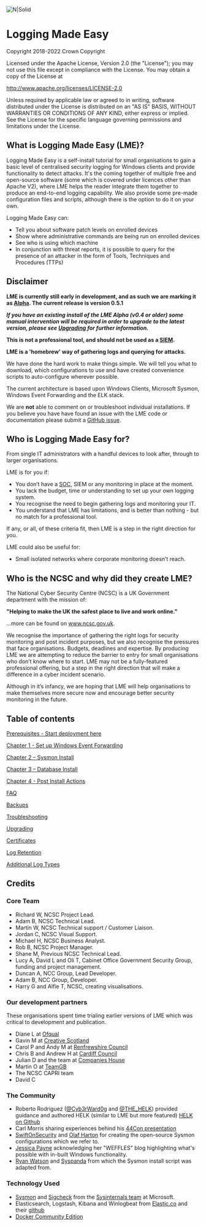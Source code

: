 ![N|Solid](https://www.ncsc.gov.uk/static-assets/images/ncsc_larger_strap.png)
# Logging Made Easy

Copyright 2018-2022 Crown Copyright
 
Licensed under the Apache License, Version 2.0 (the "License"); you may not use this file except in compliance with the License. You may obtain a copy of the License at
 
http://www.apache.org/licenses/LICENSE-2.0
 
Unless required by applicable law or agreed to in writing, software distributed under the License is distributed on an "AS IS" BASIS, WITHOUT WARRANTIES OR CONDITIONS OF ANY KIND, either express or implied. See the License for the specific language governing permissions and limitations under the License.

## What is Logging Made Easy (LME)?

Logging Made Easy is a self-install tutorial for small organisations to gain a basic level of centralised security logging for Windows clients and provide functionality to detect attacks. It's the coming together of multiple free and open-source software (some which is covered under licences other than Apache V2), where LME helps the reader integrate them together to produce an end-to-end logging capability. We also provide some pre-made configuration files and scripts, although there is the option to do it on your own. 

Logging Made Easy can:
- Tell you about software patch levels on enrolled devices
- Show where administrative commands are being run on enrolled devices
- See who is using which machine
- In conjunction with threat reports, it is possible to query for the presence of an attacker in the form of Tools, Techniques and Procedures (TTPs)

## Disclaimer

**LME is currently still early in development, and as such we are marking it as [Alpha](https://www.gov.uk/service-manual/agile-delivery). The current release is version 0.5.1**

***If you have an existing install of the LME Alpha (v0.4 or older) some manual intervention will be required in order to upgrade to the latest version, please see [Upgrading](/docs/upgrading.md) for further information.*** 

**This is not a professional tool, and should not be used as a [SIEM](https://en.wikipedia.org/wiki/Security_information_and_event_management).**

**LME is a 'homebrew' way of gathering logs and querying for attacks.**

We have done the hard work to make things simple. We will tell you what to download, which configurations to use and have created convenience scripts to auto-configure wherever possible.

The current architecture is based upon Windows Clients, Microsoft Sysmon, Windows Event Forwarding and the ELK stack.

We are **not** able to comment on or troubleshoot individual installations. If you believe you have have found an issue with the LME code or documentation please submit a [GitHub issue](https://github.com/ukncsc/lme/issues).

## Who is Logging Made Easy for?

From single IT administrators with a handful devices to look after, through to larger organisations.

LME is for you if:

*	You don’t have a [SOC](https://en.wikipedia.org/wiki/Information_security_operations_center), SIEM or any monitoring in place at the moment.
*	You lack the budget, time or understanding to set up your own logging system.
*	You recognise the need to begin gathering logs and monitoring your IT.
*	You understand that LME has limitations, and is better than nothing - but no match for a professional tool.

If any, or all, of these criteria fit, then LME is a step in the right direction for you.

LME could also be useful for:

*	Small isolated networks where corporate monitoring doesn’t reach.

## Who is the NCSC and why did they create LME?
The National Cyber Security Centre (NCSC) is a UK Government department with the mission of:

  **"Helping to make the UK the safest place to live and work online."**

...more can be found on www.ncsc.gov.uk.

We recognise the importance of gathering the right logs for security monitoring and post incident purposes, but we also recognise the pressures that face organisations. Budgets, deadlines and expertise. By producing LME we are attempting to reduce the barrier to entry for small organisations who don’t know where to start. LME may not be a fully-featured professional offering, but a step in the right direction that will make a difference in a cyber incident scenario.

Although in it’s infancy, we are hoping that LME will help organisations to make themselves more secure now and encourage better security monitoring in the future.

## Table of contents

[Prerequisites - Start deployment here](/docs/prerequisites.md)

[Chapter 1 - Set up Windows Event Forwarding](/docs/chapter1.md)

[Chapter 2 – Sysmon Install](/docs/chapter2.md)

[Chapter 3 – Database Install](/docs/chapter3.md)

[Chapter 4 - Post Install Actions ](/docs/chapter4.md)

[FAQ](/docs/faq.md)

[Backups](/docs/backups.md)

[Troubleshooting](/docs/troubleshooting.md)

[Upgrading](/docs/upgrading.md)

[Certificates](/docs/certificates.md)

[Log Retention](/docs/retention.md)

[Additional Log Types](/docs/other-logging.md)

## Credits
### Core Team
* Richard W, NCSC Project Lead.
* Adam B, NCSC Technical Lead.
* Martin W, NCSC Technical support / Customer Liaison.
* Jordan C, NCSC Visual Support.
* Michael H, NCSC Business Analyst.
* Rob B, NCSC Project Manager.
* Shane M, Previous NCSC Technical Lead.
* Lucy A, David L and Oli T, Cabinet Office Government Security Group, funding and project management.
* Duncan A, NCC Group, Lead Developer.
* Adam B, NCC Group, Developer.
* Harry G and Alfie T, NCSC, creating visualisations.

### Our development partners
These organisations spent time trialing earlier versions of LME which was critical to development and publication.
* Diane L at [Ofqual](http://ofqual.gov.uk)
* Gavin M at [Creative Scotland](https://www.creativescotland.com)
* Carol P and Andy M at [Renfrewshire Council](http://www.renfrewshire.gov.uk)
* Chris B and Andrew H at [Cardiff Council](http://www.cardiff.gov.uk)
* Julian D and the team at [Companies House](https://www.gov.uk/government/organisations/companies-house)
* Martin O at [TeamGB](https://www.teamgb.com/)
* The NCSC CAPRI team
* David C

### The Community
* Roberto Rodriguez ([@Cyb3rWard0g](https://twitter.com/Cyb3rWard0g) and [@THE_HELK](https://twitter.com/THE_HELK)) provided guidance and authored HELK (similar to LME but more featured) [HELK on Github](https://github.com/Cyb3rWard0g/HELK)
* Carl Morris sharing experiences behind his [44Con presentation](https://github.com/SecureDataLabs/44Con-2018-Sysmon)
* [SwiftOnSecurity](https://twitter.com/swiftonsecurity) and [Olaf Harton](https://twitter.com/olafhartong) for creating the open-source Sysmon configurations which we refer to.
* [Jessica Payne](https://twitter.com/jepaynemsft) acknowledging her "WEFFLES" blog highlighting what's possible with in-built Windows functionality.
* [Ryan Watson](https://twitter.com/gentlemanwatson) and [Syspanda](http://www.syspanda.com/) from which the Sysmon install script was adapted from.

### Technology Used
* [Sysmon](https://docs.microsoft.com/en-us/sysinternals/downloads/sysmon) and [Sigcheck](https://docs.microsoft.com/en-us/sysinternals/downloads/sigcheck) from the [Sysinternals team](https://docs.microsoft.com/en-us/sysinternals/) at Microsoft.
* Elasticsearch, Logstash, Kibana and Winlogbeat from [Elastic.co](https://elastic.co/) and their [github](https://github.com/elastic)
* [Docker Community Edition](https://github.com/docker/docker-ce)
